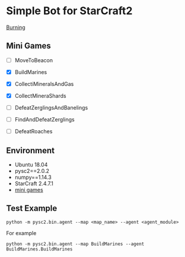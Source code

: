 # Simple Bot for StarCraft2

[Burning](https://github.com/burning846)

## Mini Games

- [ ] MoveToBeacon

- [x] BuildMarines

- [x] CollectiMineralsAndGas

- [x] CollectMineraShards

- [ ] DefeatZerglingsAndBanelings

- [ ] FindAndDefeatZerglings

- [ ] DefeatRoaches

## Environment
- Ubuntu 18.04
- pysc2==2.0.2
- numpy==1.14.3
- StarCraft 2.4.7.1
- [mini games](https://github.com/deepmind/pysc2)

## Test Example
```shell
python -m pysc2.bin.agent --map <map_name> --agent <agent_module>
```
For example 
```shell
python -m pysc2.bin.agent --map BuildMarines --agent BuildMarines.BuildMarines
```